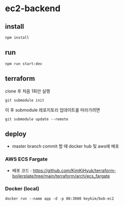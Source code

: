 # ec2-backend

## install
```npm install```

## run 
```npm run start:dev```



## terraform
clone 후 처음 1회만 실행

```git submodule init```

이 후 submodule 레포지토리 업데이트를 따라가려면

```git submodule update --remote```


## deploy

* master branch commit 할 때 docker hub 및 aws에 배포

### AWS ECS Fargate 
* 배포 코드 : https://github.com/KimKiHyuk/terraform-boilerplate/tree/main/terraform/arch/ecs_fargate

### Docker (local)
``` 
docker run --name app -d -p 80:3000 keykim/bob-ec2
```